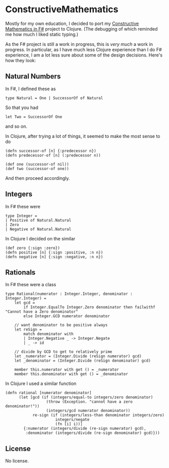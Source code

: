 # ConstructiveMathematics

Mostly for my own education, I decided to port my [Constructive Mathematics in F#](https://github.com/joelgrus/constructive-mathematics-fsharp) project to Clojure.  (The debugging of which reminded me how much I liked static typing.)

As the F# project is still a work in progress, this is *very much* a work in progress.  In particular, as I have much less Clojure experience than I do F# experience, I am a lot less sure about some of the design decisions.  Here's how they look:

## Natural Numbers

In F#, I defined these as 

```F#
type Natural = One | SuccessorOf of Natural
```

So that you had 

```F#
let Two = SuccessorOf One
```

and so on.

In Clojure, after trying a lot of things, it seemed to make the most sense to do 

```
(defn successor-of [n] {:predecessor n})
(defn predecessor-of [n] (:predecessor n))

(def one (successor-of nil))
(def two (successor-of one))
```

And then proceed accordingly.

## Integers

In F# these were 

```
type Integer =
| Positive of Natural.Natural
| Zero
| Negative of Natural.Natural
```

In Clojure I decided on the similar

```
(def zero {:sign :zero})
(defn positive [n] {:sign :positive, :n n})
(defn negative [n] {:sign :negative, :n n})
```

## Rationals

In F# these were a class

```
type Rational(numerator : Integer.Integer, denominator : Integer.Integer) =
    let gcd = 
        if Integer.EqualTo Integer.Zero denominator then failwithf "Cannot have a Zero denominator"
        else Integer.GCD numerator denominator
        
    // want denominator to be positive always
    let reSign =
        match denominator with
        | Integer.Negative _ -> Integer.Negate
        | _ -> id

    // divide by GCD to get to relatively prime
    let _numerator = (Integer.Divide (reSign numerator) gcd)
    let _denominator = (Integer.Divide (reSign denominator) gcd)

    member this.numerator with get () = _numerator
    member this.denominator with get () = _denominator
```
	
In Clojure I used a similar function

```
(defn rational [numerator denominator]
	  (let [gcd (if (integers/equal-to integers/zero denominator)
	              (throw (Exception. "cannot have a zero denominator!"))
	              (integers/gcd numerator denominator))
	        re-sign (if (integers/less-than denominator integers/zero)
	                  integers/negate
	                  (fn [i] i))]
	    {:numerator (integers/divide (re-sign numerator) gcd),
	     :denominator (integers/divide (re-sign denominator) gcd)}))
```

## License

No license.